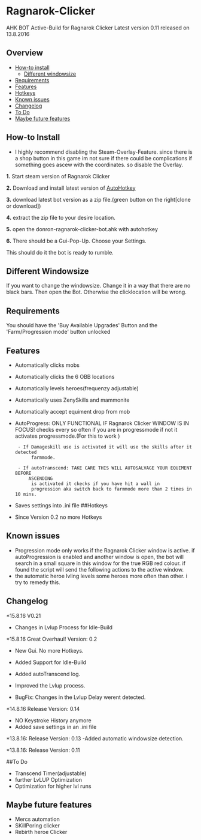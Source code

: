 # Ragnarok-Clicker
AHK BOT Active-Build for Ragnarok Clicker
Latest version 0.11 released on 13.8.2016

## Overview

* [How-to install](#how-to-install)
	- [Different windowsize](#different-windowsize)
* [Requirements](#requirements)
* [Features](#features)
* [Hotkeys](#hotkeys)
* [Known issues](#known-issues)
* [Changelog](#changelog)
* [To Do](#to-do)
* [Maybe future features](#maybe-future-features)

## How-to Install

* I highly recommend disabling the Steam-Overlay-Feature. since there is a shop button 
	in this game im not sure if there could be complications if something goes ascew with
	the coordinates. so disable the Overlay.

**1.** Start steam version of Ragnarok Clicker

**2.** Download and install latest version of [AutoHotkey][]

**3.** download latest bot version as a zip file.(green button on the right[clone or download])

**4.** extract the zip file to your desire location.

**5.** open the donron-ragnarok-clicker-bot.ahk with autohotkey

**6.** There should be a Gui-Pop-Up. Choose your Settings.

This should do it the bot is ready to rumble.

## Different Windowsize

If you want to change the windowsize.
Change it in a way that there are no black bars.
Then open the Bot. Otherwise the clicklocation will be wrong.


## Requirements

You should have the 'Buy Available Upgrades' Button and the 'Farm/Progression mode'
button unlocked

## Features


 * Automatically clicks mobs
 * Automatically clicks the 6 OBB locations
 * Automatically levels heroes(frequenzy adjustable)
 * Automatically uses ZenySkills and mammonite
 * Automatically accept equiment drop from mob
 * AutoProgress: ONLY FUNCTIONAL IF Ragnarok Clicker WINDOW IS IN FOCUS!
					checks every so often if you are in progressmode if not
					it activates progressmode.(For this to work )
					
		- If Damageskill use is activated it will use the skills after it detected
			 farmmode.
			 
		- If autoTranscend: TAKE CARE THIS WILL AUTOSALVAGE YOUR EQUIMENT BEFORE
			ASCENDING
			 is activated it ckecks if you have hit a wall in
			 progression aka switch back to farmmode more than 2 times in 10 mins.
 * Saves settings into .ini file
##Hotkeys

* Since Version 0.2 no more Hotkeys 

##	Known issues

* Progression mode only works if the Ragnarok Clicker window is active.
	if autoProgression is enabled and another window is open, the bot will search in
	a small square in this window for the true RGB red colour. if found the script will send
	the following actions to the active window.
* the automatic heroe lvling levels some heroes more often than other. i try to
	remedy this.

## Changelog
*15.8.16 V0.21
- Changes in Lvlup Process for Idle-Build


*15.8.16 Great Overhaul! Version: 0.2
- New Gui. No more Hotkeys.
- Added Support for Idle-Build
- Added autoTranscend log.
- Improved the Lvlup process.
	
- BugFix: Changes in the Lvlup Delay werent detected. 

*14.8.16 Release Version: 0.14
- NO Keystroke History anymore
- Added save settings in an .ini file

*13.8.16: Release Version: 0.13
-Added automatic windowsize detection.
	
*13.8.16: Release Version: 0.11

##To Do

- Transcend Timer(adjustable)
- further LvLUP Optimization
- Optimization for higher lvl runs

## Maybe future features

- Mercs automation
- SKillPoring clicker
- Rebirth heroe Clicker














[AutoHotkey]: http://autohotkey.com
[latest bot release]: https://github.com/DOnROnald/Ragnarok-Clicker